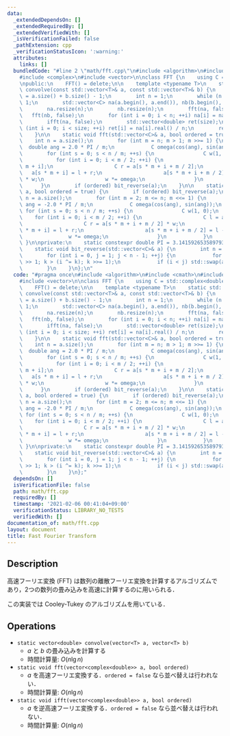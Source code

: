 ```yaml
---
data:
  _extendedDependsOn: []
  _extendedRequiredBy: []
  _extendedVerifiedWith: []
  _isVerificationFailed: false
  _pathExtension: cpp
  _verificationStatusIcon: ':warning:'
  attributes:
    links: []
  bundledCode: "#line 2 \"math/fft.cpp\"\n#include <algorithm>\n#include <cmath>\n\
    #include <complex>\n#include <vector>\n\nclass FFT {\n    using C = std::complex<double>;\n\
    \npublic:\n    FFT() = delete;\n\n    template <typename T>\n    static std::vector<double>\
    \ convolve(const std::vector<T>& a, const std::vector<T>& b) {\n        int size\
    \ = a.size() + b.size() - 1;\n        int n = 1;\n        while (n < size) n <<=\
    \ 1;\n        std::vector<C> na(a.begin(), a.end()), nb(b.begin(), b.end());\n\
    \        na.resize(n);\n        nb.resize(n);\n        fft(na, false);\n     \
    \   fft(nb, false);\n        for (int i = 0; i < n; ++i) na[i] = na[i] * nb[i];\n\
    \        ifft(na, false);\n        std::vector<double> ret(size);\n        for\
    \ (int i = 0; i < size; ++i) ret[i] = na[i].real() / n;\n        return ret;\n\
    \    }\n\n    static void fft(std::vector<C>& a, bool ordered = true) {\n    \
    \    int n = a.size();\n        for (int m = n; m > 1; m >>= 1) {\n          \
    \  double ang = 2.0 * PI / m;\n            C omega(cos(ang), sin(ang));\n    \
    \        for (int s = 0; s < n / m; ++s) {\n                C w(1, 0);\n     \
    \           for (int i = 0; i < m / 2; ++i) {\n                    C l = a[s *\
    \ m + i];\n                    C r = a[s * m + i + m / 2];\n                 \
    \   a[s * m + i] = l + r;\n                    a[s * m + i + m / 2] = (l - r)\
    \ * w;\n                    w *= omega;\n                }\n            }\n  \
    \      }\n        if (ordered) bit_reverse(a);\n    }\n\n    static void ifft(std::vector<C>&\
    \ a, bool ordered = true) {\n        if (ordered) bit_reverse(a);\n        int\
    \ n = a.size();\n        for (int m = 2; m <= n; m <<= 1) {\n            double\
    \ ang = -2.0 * PI / m;\n            C omega(cos(ang), sin(ang));\n           \
    \ for (int s = 0; s < n / m; ++s) {\n                C w(1, 0);\n            \
    \    for (int i = 0; i < m / 2; ++i) {\n                    C l = a[s * m + i];\n\
    \                    C r = a[s * m + i + m / 2] * w;\n                    a[s\
    \ * m + i] = l + r;\n                    a[s * m + i + m / 2] = l - r;\n     \
    \               w *= omega;\n                }\n            }\n        }\n   \
    \ }\n\nprivate:\n    static constexpr double PI = 3.14159265358979323846;\n\n\
    \    static void bit_reverse(std::vector<C>& a) {\n        int n = a.size();\n\
    \        for (int i = 0, j = 1; j < n - 1; ++j) {\n            for (int k = n\
    \ >> 1; k > (i ^= k); k >>= 1);\n            if (i < j) std::swap(a[i], a[j]);\n\
    \        }\n    }\n};\n"
  code: "#pragma once\n#include <algorithm>\n#include <cmath>\n#include <complex>\n\
    #include <vector>\n\nclass FFT {\n    using C = std::complex<double>;\n\npublic:\n\
    \    FFT() = delete;\n\n    template <typename T>\n    static std::vector<double>\
    \ convolve(const std::vector<T>& a, const std::vector<T>& b) {\n        int size\
    \ = a.size() + b.size() - 1;\n        int n = 1;\n        while (n < size) n <<=\
    \ 1;\n        std::vector<C> na(a.begin(), a.end()), nb(b.begin(), b.end());\n\
    \        na.resize(n);\n        nb.resize(n);\n        fft(na, false);\n     \
    \   fft(nb, false);\n        for (int i = 0; i < n; ++i) na[i] = na[i] * nb[i];\n\
    \        ifft(na, false);\n        std::vector<double> ret(size);\n        for\
    \ (int i = 0; i < size; ++i) ret[i] = na[i].real() / n;\n        return ret;\n\
    \    }\n\n    static void fft(std::vector<C>& a, bool ordered = true) {\n    \
    \    int n = a.size();\n        for (int m = n; m > 1; m >>= 1) {\n          \
    \  double ang = 2.0 * PI / m;\n            C omega(cos(ang), sin(ang));\n    \
    \        for (int s = 0; s < n / m; ++s) {\n                C w(1, 0);\n     \
    \           for (int i = 0; i < m / 2; ++i) {\n                    C l = a[s *\
    \ m + i];\n                    C r = a[s * m + i + m / 2];\n                 \
    \   a[s * m + i] = l + r;\n                    a[s * m + i + m / 2] = (l - r)\
    \ * w;\n                    w *= omega;\n                }\n            }\n  \
    \      }\n        if (ordered) bit_reverse(a);\n    }\n\n    static void ifft(std::vector<C>&\
    \ a, bool ordered = true) {\n        if (ordered) bit_reverse(a);\n        int\
    \ n = a.size();\n        for (int m = 2; m <= n; m <<= 1) {\n            double\
    \ ang = -2.0 * PI / m;\n            C omega(cos(ang), sin(ang));\n           \
    \ for (int s = 0; s < n / m; ++s) {\n                C w(1, 0);\n            \
    \    for (int i = 0; i < m / 2; ++i) {\n                    C l = a[s * m + i];\n\
    \                    C r = a[s * m + i + m / 2] * w;\n                    a[s\
    \ * m + i] = l + r;\n                    a[s * m + i + m / 2] = l - r;\n     \
    \               w *= omega;\n                }\n            }\n        }\n   \
    \ }\n\nprivate:\n    static constexpr double PI = 3.14159265358979323846;\n\n\
    \    static void bit_reverse(std::vector<C>& a) {\n        int n = a.size();\n\
    \        for (int i = 0, j = 1; j < n - 1; ++j) {\n            for (int k = n\
    \ >> 1; k > (i ^= k); k >>= 1);\n            if (i < j) std::swap(a[i], a[j]);\n\
    \        }\n    }\n};"
  dependsOn: []
  isVerificationFile: false
  path: math/fft.cpp
  requiredBy: []
  timestamp: '2021-02-06 00:41:04+09:00'
  verificationStatus: LIBRARY_NO_TESTS
  verifiedWith: []
documentation_of: math/fft.cpp
layout: document
title: Fast Fourier Transform
---
```


## Description

高速フーリエ変換 (FFT) は数列の離散フーリエ変換を計算するアルゴリズムであり，2つの数列の畳み込みを高速に計算するのに用いられる．

この実装では Cooley-Tukey のアルゴリズムを用いている．

## Operations

- `static vector<double> convolve(vector<T> a, vector<T> b)`
    - $a$ と $b$ の畳み込みを計算する
    - 時間計算量: $O(n\lg n)$
- `static void fft(vector<complex<double>> a, bool ordered)`
    - $a$ を高速フーリエ変換する．`ordered = false` なら並べ替えは行われない．
    - 時間計算量: $O(n\lg n)$
- `static void ifft(vector<complex<double>> a, bool ordered)`
    - $a$ を逆高速フーリエ変換する．`ordered = false` なら並べ替えは行われない．
    - 時間計算量: $O(n\lg n)$